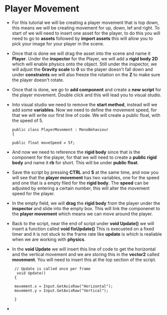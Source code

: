 # Player Movement


- For this tutorial we will be creating a player movement that is top down, this means we will be creating movement for up, down, lef and right. To start of we will need to insert one asset for the player, to do this you will need to go to **assets** followed by **import assets** this will allow you to pick your image for your player in the scene. 

- Once that is done we will drag the asset into the scene and name it **Player**. Under the **inspector** for the Player, we will add a **rigid body 2D** which will enable physics onto the object. Still under the inspector, we will adjust the **Gravity scale** to **0** so the player doesn't fall down and under **constraints** we will also freeze the rotation on the **Z** to make sure the player doesn't rotate. 

- Once that is done, we go to **add component** and create a **new script** for the player movement. Double click and this will lead you to visual studio. 

- Into visual studio we need to remove the **start method**, instead will we add some **variables**. Now we need to define the movement speed, for that we will write our first line of code. We will create a public float, with the speed of 5. 


      public class PlayerMovement : MonoBehaviour
      {

      public float moveSpeed = 5f;


- And now we need to reference the **rigid body** since that is the component for the player, for that we will need to create a **public rigid body** and name it **rb** for short. This will be under **public float**. 

- Save the script by pressing **CTRL** and **S** at the same time, and now you will see that the **player movement** has two variables, one for the speed and one that is a empty filed for the **rigid body**. The **speed** can be adjusted by entering a certain number, this will alter the movement speed for the player. 

- In the empty field, we will **drag** the **rigid body** from the player under the **inspector** and slide into the empty box. This will link the componenet to the **player movement** which means we can move around the player. 

- Back to the script, near the end of script under **void Update()** we will insert a function called **void fixUpdate()** This is execueted on a fixed timer and it is not stuck to the frame rate like **update** is which is realiable when we are working with **physics**. 

- In the **void Update** we will insert this line of code to get the horizontal and the vertical movement and we are storing this in the **vector2** called **movement**. You will need to insert this at the top section of the script. 


       // Update is called once per frame
        void Update() 
       {

       movement.x = Input.GetAxisRaw("Horizontal");
       movement.y = Input.GetAxisRaw("Vertical"); 

       }
       

-
 

